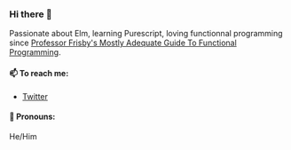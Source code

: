 ### Hi there 👋

Passionate about Elm, learning Purescript, loving functionnal programming since [Professor Frisby's Mostly Adequate Guide To Functional Programming](https://drboolean.gitbooks.io/mostly-adequate-guide-old/content/).

#### 📫 To reach me:
- [Twitter](https://twitter.com/euregan)

#### 👥 Pronouns:
He/Him


<!--
**Euregan/Euregan** is a ✨ _special_ ✨ repository because its `README.md` (this file) appears on your GitHub profile.

Here are some ideas to get you started:

- 🔭 I’m currently working on ...
- 🌱 I’m currently learning ...
- 👯 I’m looking to collaborate on ...
- 🤔 I’m looking for help with ...
- 💬 Ask me about ...
- 📫 How to reach me: ...
- 😄 Pronouns: ...
- ⚡ Fun fact: ...
-->
